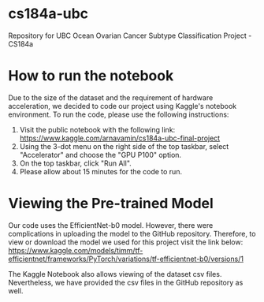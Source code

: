 # cs184a-ubc
Repository for UBC Ocean Ovarian Cancer Subtype Classification Project - CS184a

# How to run the notebook

Due to the size of the dataset and the requirement of hardware acceleration, we decided to code our project using Kaggle's notebook environment.
To run the code, please use the following instructions:

1. Visit the public notebook with the following link: https://www.kaggle.com/arnavamin/cs184a-ubc-final-project
2. Using the 3-dot menu on the right side of the top taskbar, select "Accelerator" and choose the "GPU P100" option.
3. On the top taskbar, click "Run All".
4. Please allow about 15 minutes for the code to run.

# Viewing the Pre-trained Model

Our code uses the EfficientNet-b0 model. However, there were complications in uploading the model to the GitHub repository. Therefore, to view or download the model we used for this project visit the link below:
https://www.kaggle.com/models/timm/tf-efficientnet/frameworks/PyTorch/variations/tf-efficientnet-b0/versions/1

The Kaggle Notebook also allows viewing of the dataset csv files. Nevertheless, we have provided the csv files in the GitHub repository as well.
